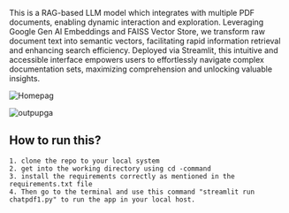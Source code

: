 This is a RAG-based LLM model which integrates with multiple PDF documents, enabling dynamic interaction and exploration.
Leveraging Google Gen AI Embeddings and FAISS Vector Store, we transform raw document text into semantic vectors, facilitating rapid information retrieval and enhancing search efficiency.
Deployed via Streamlit, this intuitive and accessible interface empowers users to effortlessly navigate complex documentation sets, maximizing comprehension and unlocking valuable insights.

![Homepag](https://github.com/shreeharib/RagBased-pdfInteraction-chatbot/assets/107598445/00fb12fc-8d61-4e93-8d43-5c7a010d484e)

![outpupga](https://github.com/shreeharib/RagBased-pdfInteraction-chatbot/assets/107598445/15f811c0-fe1e-49be-875c-8d1869ce989d)

## How to run this?

    1. clone the repo to your local system
    2. get into the working directory using cd -command
    3. install the requirements correctly as mentioned in the requirements.txt file
    4. Then go to the terminal and use this command "streamlit run chatpdf1.py" to run the app in your local host.
